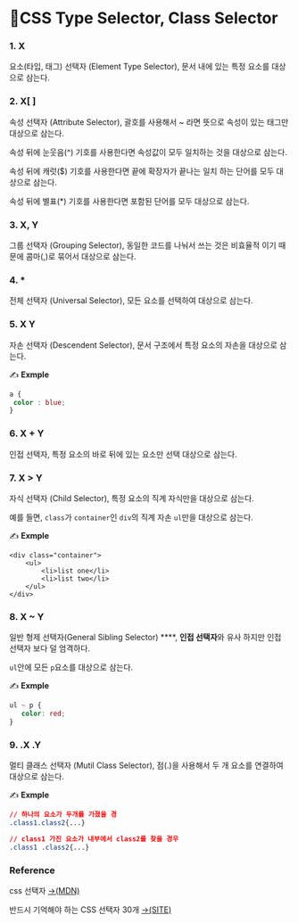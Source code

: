 # 📄CSS Type Selector, Class Selector

### 1. X

요소\(타입, 태그\) 선택자 \(Element Type Selector\), 문서 내에 있는 특정 요소를 대상으로 삼는다.

### 2. X\[ \]

속성 선택자 \(Attribute Selector\), 괄호를 사용해서 ~ 라면 뜻으로 속성이 있는 태그만 대상으로 삼는다.

속성 뒤에 눈웃음\(^\) 기호를 사용한다면 속성값이 모두 일치하는 것을 대상으로 삼는다.

속성 뒤에 캐럿\($\) 기호를 사용한다면 끝에 확장자가 끝나는 일치 하는 단어를 모두 대상으로 삼는다.

속성 뒤에 별표\(\*\) 기호를 사용한다면 포함된 단어를 모두 대상으로 삼는다.

### 3. X, Y

그룹 선택자 \(Grouping Selector\), 동일한 코드를 나눠서 쓰는 것은 비효율적 이기 때문에 콤마\(,\)로 묶어서 대상으로 삼는다.

### 4. \*

전체 선택자 \(Universal Selector\), 모든 요소를 선택하여 대상으로 삼는다.

### 5. X Y

자손 선택자 \(Descendent Selector\), 문서 구조에서 특정 요소의 자손을 대상으로 삼는다. 

✍ **Exmple**

```css
a {
 color : blue;
}
```

### 6. X + Y

인접 선택자, 특정 요소의 바로 뒤에 있는 요소만 선택 대상으로 삼는다.

### 7. X &gt; Y

자식 선택자 \(Child Selector\),  특정 요소의 직계 자식만을 대상으로 삼는다.

예를 들면, `class`가 `container`인 `div`의 직계 자손 `ul`만을 대상으로 삼는다.

✍ **Exmple**

```markup
<div class="container">
    <ul>
        <li>list one</li>
        <li>list two</li>
    </ul>
</div>
```

### 8. X ~ Y

일반 형제 선택자\(General Sibling Selector\) ****, **인접 선택자**와 유사 하지만 인접 선택자 보다 덜 엄격하다. 

`ul`안에 모든 `p`요소를 대상으로 삼는다.

✍ **Exmple**

```css
ul ~ p {
   color: red;
}
```

### 9. .X .Y

멀티 클래스 선택자 \(Mutil Class Selector\), 점\(.\)을 사용해서 두 개 요소를 연결하여 대상으로 삼는다.

✍ **Exmple**

```css
// 하나의 요소가 두개를 가졌을 경
.class1.class2{...}

// class1 가진 요소가 내부에서 class2를 찾을 경우
.class1 .class2{...}
```

###  <a id="reference"></a>

### Reference <a id="reference"></a>

css 선택자 [→\(MDN\)](https://developer.mozilla.org/en-US/docs/Learn/CSS/Styling_text/Fundamentals)

반드시 기억해야 하는 CSS 선택자 30개 [→\(SITE\)﻿](https://code.tutsplus.com/ko/tutorials/the-30-css-selectors-you-must-memorize--net-16048)

